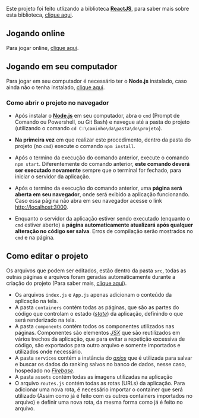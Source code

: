 Este projeto foi feito utlizando a biblioteca [**ReactJS**](https://reactjs.org/), para saber mais sobre esta biblioteca, [clique aqui](https://reactjs.org/).

## Jogando online
 Para jogar online, [clique aqui](http://mundodewumpus.netlify.com/).

## Jogando em seu computador
Para jogar em seu computador é necessário ter o **Node.js** instalado, caso ainda não o tenha instalado, [clique aqui](https://nodejs.org/pt-br/).

### Como abrir o projeto no navegador
- Após instalar o [**Node.js**](https://nodejs.org/pt-br/) em seu computador, abra o `cmd` (Prompt de Comando ou Powershell, ou Git Bash) e navegue até a pasta do projeto (utilizando o comando `cd C:\caminho\da\pasta\do\projeto`).

- **Na primeira vez** em que realizar este procedimento, dentro da pasta do projeto (no `cmd`) execute o comando `npm install`.

- Após o termino da execução do comando anterior, execute o comando `npm start`. Diferentemente do comando anterior, **este comando deverá ser executado novamente** sempre que o terminal for fechado, para iniciar o servidor da aplicação.

- Após o termino da execução do comando anterior, uma **página será aberta em seu navegador**, onde será exibido a aplicação funcionando. Caso essa página não abra em seu navegador acesse o link [http://localhost:3000](http://localhost:3000).

- Enquanto o servidor da aplicação estiver sendo executado (enquanto o `cmd` estiver aberto) a **página automaticamente atualizará após qualquer alteração no código ser salva**. Erros de compilação serão mostrados no `cmd` e na página.
  
## Como editar o projeto
Os arquivos que podem ser editados, estão dentro da pasta `src`, todas as outras páginas e arquivos foram geradas automáticamente durante a criação do projeto (Para saber mais, [clique aqui](https://github.com/facebook/create-react-app#create-react-app--)).

- Os arquivos `index.js` e `App.js` apenas adicionam o conteúdo da aplicação na tela. 
- A pasta `containers` contém todas as páginas, que são as partes do código que controlam o estado ([*state*](https://reactjs.org/docs/state-and-lifecycle.html)) da aplicação, definindo o que será renderizado na tela.
- A pasta `components` contém todos os componentes utilizados nas páginas. Componentes são elementos [*JSX*](https://reactjs.org/docs/introducing-jsx.html) que são reutilizados em vários trechos da aplicação, que para evitar a repetição excessiva de código, são exportados para outro arquivo e somente importados e utilizados onde necessário.
- A pasta `services` contém a instância do [*axios*](https://github.com/axios/axios#axios) que é utilizada para salvar e buscar os dados do ranking salvos no banco de dados, nesse caso, hospedado no [*Firebase*](https://firebase.google.com/).
- A pasta `assets` contém todas as imagens utilizadas na aplicação
- O arquivo `routes.js` contém todas as rotas (URLs) da aplicação. Para adicionar uma nova rota, é necessário importar o container que será utilizado (Assim como já é feito com os outros containers importados no arquivo) e definir uma nova rota, da mesma forma como já é feito no arquivo.